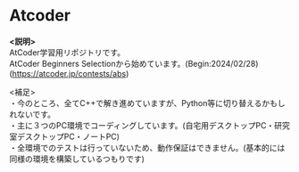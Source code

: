 # Atcoder
**<説明>**
<br>
AtCoder学習用リポジトリです。
<br>
AtCoder Beginners Selectionから始めています。(Begin:2024/02/28)
(https://atcoder.jp/contests/abs)

<補足>
<br>
・今のところ、全てC++で解き進めていますが、Python等に切り替えるかもしれないです。
<br>
・主に３つのPC環境でコーディングしています。(自宅用デスクトップPC・研究室デスクトップPC・ノートPC)
<br>
・全環境でのテストは行っていないため、動作保証はできません。(基本的には同様の環境を構築しているつもりです)
